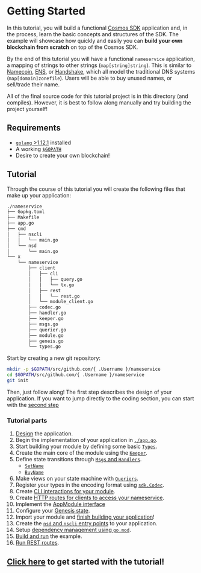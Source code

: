 # Getting Started

In this tutorial, you will build a functional [Cosmos SDK](https://github.com/cosmos/cosmos-sdk/) application and, in the process, learn the basic concepts and structures of the SDK. The example will showcase how quickly and easily you can **build your own blockchain from scratch** on top of the Cosmos SDK.

By the end of this tutorial you will have a functional `nameservice` application, a mapping of strings to other strings (`map[string]string`). This is similar to [Namecoin](https://namecoin.org/), [ENS](https://ens.domains/), or [Handshake](https://handshake.org/), which all model the traditional DNS systems (`map[domain]zonefile`). Users will be able to buy unused names, or sell/trade their name.

All of the final source code for this tutorial project is in this directory (and compiles). However, it is best to follow along manually and try building the project yourself!

## Requirements

- [`golang` >1.12.1](https://golang.org/doc/install) installed
- A working [`$GOPATH`](https://github.com/golang/go/wiki/SettingGOPATH)
- Desire to create your own blockchain!

## Tutorial

Through the course of this tutorial you will create the following files that make up your application:

```bash
./nameservice
├── Gopkg.toml
├── Makefile
├── app.go
├── cmd
│   ├── nscli
│   │   └── main.go
│   └── nsd
│       └── main.go
└── x
    └── nameservice
        ├── client
        │   ├── cli
        │   │   ├── query.go
        │   │   └── tx.go
        │   ├── rest
        │   │   └── rest.go
        │   └── module_client.go
        ├── codec.go
        ├── handler.go
        ├── keeper.go
        ├── msgs.go
        ├── querier.go
        ├── module.go
        ├── geneis.go
        └── types.go
```

Start by creating a new git repository:

```bash
mkdir -p $GOPATH/src/github.com/{ .Username }/nameservice
cd $GOPATH/src/github.com/{ .Username }/nameservice
git init
```

Then, just follow along! The first step describes the design of your application. If you want to jump directly to the coding section, you can start with the [second step](./keeper.md)

### Tutorial parts

1. [Design](./app-design.md) the application.
2. Begin the implementation of your application in [`./app.go`](./app-init.md).
3. Start building your module by defining some basic [`Types`](types.md).
4. Create the main core of the module using the [`Keeper`](./keeper.md).
5. Define state transitions through [`Msgs` and `Handlers`](./msgs-handlers.md).
   - [`SetName`](set-name.md)
   - [`BuyName`](./buy-name.md)
6. Make views on your state machine with [`Queriers`](./queriers.md).
7. Register your types in the encoding format using [`sdk.Codec`](./codec.md).
8. Create [CLI interactions for your module](./cli.md).
9. Create [HTTP routes for clients to access your nameservice](rest.md).
10. Implement the [AppModule interface](module.md)
11. Configure your [Genesis state](genesis.md).
12. Import your module and [finish building your application](./app-complete.md)!
13. Create the [`nsd` and `nscli` entry points](./entrypoint.md) to your application.
14. Setup [dependency management using `go.mod`](./gomod.md).
15. [Build and run](./build-run.md) the example.
16. [Run REST routes](run-rest.md).

## [Click here](./app-design.md) to get started with the tutorial!
